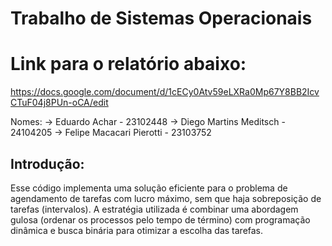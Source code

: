 # Trabalho de Sistemas Operacionais

# Link para o relatório abaixo:

https://docs.google.com/document/d/1cECy0Atv59eLXRa0Mp67Y8BB2IcvCTuF04j8PUn-oCA/edit

Nomes:      -> Eduardo Achar - 23102448
            -> Diego Martins Meditsch - 24104205
            -> Felipe Macacari Pierotti - 23103752



## Introdução:
Esse código implementa uma solução eficiente para o problema de agendamento de tarefas com lucro máximo, sem que haja sobreposição de tarefas (intervalos). A estratégia utilizada é combinar uma abordagem gulosa (ordenar os processos pelo tempo de término) com programação dinâmica e busca binária para otimizar a escolha das tarefas.

